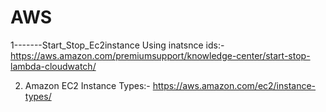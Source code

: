 # AWS
1-------Start_Stop_Ec2instance Using inatsnce ids:-															
                 https://aws.amazon.com/premiumsupport/knowledge-center/start-stop-lambda-cloudwatch/
                 
2. Amazon EC2 Instance Types:- https://aws.amazon.com/ec2/instance-types/

